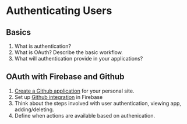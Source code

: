 # Authenticating Users

## Basics

1. What is authentication?
1. What is OAuth? Describe the basic workflow.
1. What will authentication provide in your applications?

## OAuth with Firebase and Github

1. [Create a Github application](https://github.com/settings/applications/new) for your personal site.
1. Set up [Github integration](https://firebase.google.com/docs/auth/web/github-auth) in Firebase
1. Think about the steps involved with user authentication, viewing app, adding/deleting.
1. Define when actions are available based on authenication.


